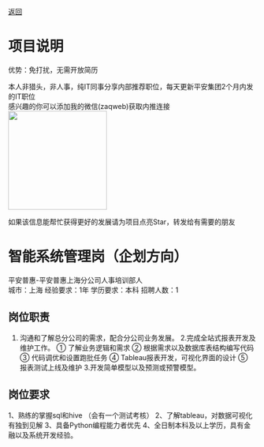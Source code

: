 [返回](../)

# 项目说明

优势：免打扰，无需开放简历

本人非猎头，非人事，纯IT同事分享内部推荐职位，每天更新平安集团2个月内发的IT职位  
感兴趣的你可以添加我的微信(zaqweb)获取内推连接  
<img src="https://github.com/zaqweb/PA-IT-JOBS/blob/master/WechatICode.jpeg"  height="200" width="200">

如果该信息能帮忙获得更好的发展请为项目点亮Star，转发给有需要的朋友

# 智能系统管理岗（企划方向）
平安普惠-平安普惠上海分公司人事培训部人  
城市：上海 经验要求：1年 学历要求：本科  招聘人数：1

## 岗位职责
1. 沟通和了解总分公司的需求，配合分公司业务发展。
2.完成全站式报表开发及维护工作。
①   了解业务逻辑和需求
②   根据需求以及数据库表结构编写代码
③   代码调优和设置跑批任务
④   Tableau报表开发，可视化界面的设计
⑤   报表测试上线及维护
3.开发简单模型以及预测或预警模型。

## 岗位要求
1、熟练的掌握sql和hive （会有一个测试考核）
2、了解tableau，对数据可视化有独到见解
3、具备Python编程能力者优先
4、全日制本科及以上学历，具有金融以及系统开发经验。





